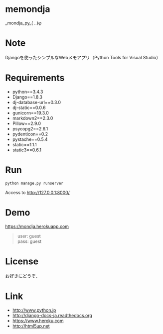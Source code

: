 # memondja
\_mondja\_py\_( ..)φ

# Note
Djangoを使ったシンプルなWebメモアプリ（Python Tools for Visual Studio）

# Requirements
* python==3.4.3
* Django==1.8.3
* dj-database-url==0.3.0
* dj-static==0.0.6
* gunicorn==19.3.0
* markdown2==2.3.0
* Pillow==2.9.0
* psycopg2==2.6.1
* pydenticon==0.2
* pystache==0.5.4
* static==1.1.1
* static3==0.6.1

# Run
```
python manage.py runserver
```
Access to http://127.0.0.1:8000/

# Demo
https://mondja.herokuapp.com  
> user: guest  
> pass: guest

# License
お好きにどうぞ．

# Link
* http://www.python.jp
* http://django-docs-ja.readthedocs.org
* https://www.heroku.com
* http://html5up.net
